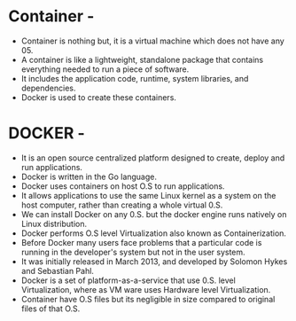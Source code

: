 # Container -
- Container is nothing but, it is a virtual machine which does not have any 05.
- A container is like a lightweight, standalone package that contains everything needed to run a piece of software.
- It includes the application code, runtime, system libraries, and dependencies.
- Docker is used to create these containers.

# DOCKER -
- It is an open source centralized platform designed to create, deploy and run applications.
- Docker is written in the Go language.
- Docker uses containers on host O.S to run applications.
- It allows applications to use the same Linux kernel as a system on the host computer, rather than creating a whole virtual 0.S.
- We can install Docker on any 0.S. but the docker engine runs natively on Linux distribution.
- Docker performs O.S level Virtualization also known as Containerization.
- Before Docker many users face problems that a particular code is running in the developer's system but not in the user system.
- It was initially released in March 2013, and developed by Solomon Hykes and Sebastian Pahl.
- Docker is a set of platform-as-a-service that use 0.S. level Virtualization, where as VM ware uses Hardware level Virtualization.
- Container have O.S files but its negligible in size compared to original files of that O.S.
